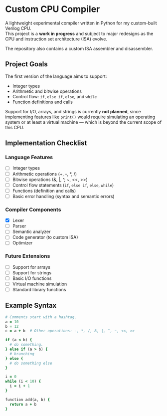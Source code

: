 # Custom CPU Compiler

A lightweight experimental compiler written in Python for my custom-built Verilog CPU.  
This project is a **work in progress** and subject to major redesigns as the CPU and instruction set architecture (ISA) evolve.

The repository also contains a custom ISA assembler and disassembler.

## Project Goals

The first version of the language aims to support:

- Integer types  
- Arithmetic and bitwise operations  
- Control flow: `if`, `else if`, `else`, and `while`  
- Function definitions and calls  

Support for I/O, arrays, and strings is currently **not planned**, since implementing features like `print()` would require simulating an operating system or at least a virtual machine — which is beyond the current scope of this CPU.

## Implementation Checklist

### Language Features
- [ ] Integer types
- [ ] Arithmetic operations (+, -, *, /)
- [ ] Bitwise operations (&, |, ^, ~, <<, >>)
- [ ] Control flow statements (`if`, `else if`, `else`, `while`)
- [ ] Functions (definition and calls)
- [ ] Basic error handling (syntax and semantic errors)

### Compiler Components
- [x] Lexer
- [ ] Parser
- [ ] Semantic analyzer
- [ ] Code generator (to custom ISA)
- [ ] Optimizer

### Future Extensions
- [ ] Support for arrays
- [ ] Support for strings
- [ ] Basic I/O functions
- [ ] Virtual machine simulation
- [ ] Standard library functions

## Example Syntax

```ruby
# Comments start with a hashtag.
a = 10
b = 12
c = a + b  # Other operations: -, *, /, &, |, ^, ~, <<, >>

if (a < b) {
  # do something.
} else if (a > b) {
  # branching
} else {
  # do something else
}

i = 0
while (i < 10) {
  i = i + 1
}

function add(a, b) {
  return a + b
}
